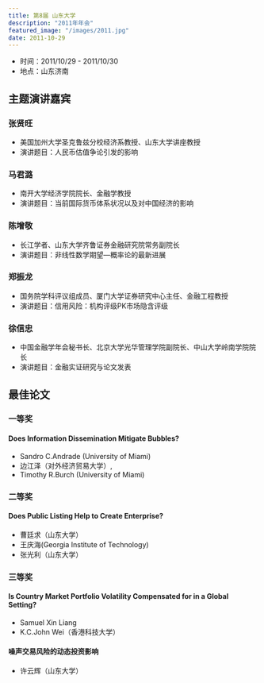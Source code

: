 ```yaml
---
title: 第8届 山东大学
description: "2011年年会"
featured_image: "/images/2011.jpg"
date: 2011-10-29
---
```


- 时间：2011/10/29 - 2011/10/30
- 地点：山东济南

<!--more-->

## 主题演讲嘉宾

### 张贤旺

- 美国加州大学圣克鲁兹分校经济系教授、山东大学讲座教授
- 演讲题目：人民币估值争论引发的影响

### 马君潞

- 南开大学经济学院院长、金融学教授
- 演讲题目：当前国际货币体系状况以及对中国经济的影响

### 陈增敬

- 长江学者、山东大学齐鲁证券金融研究院常务副院长
- 演讲题目：非线性数学期望—概率论的最新进展

### 郑振龙

- 国务院学科评议组成员、厦门大学证券研究中心主任、金融工程教授
- 演讲题目：信用风险：机构评级PK市场隐含评级

### 徐信忠

- 中国金融学年会秘书长、北京大学光华管理学院副院长、中山大学岭南学院院长
- 演讲题目：金融实证研究与论文发表

## 最佳论文

### 一等奖

#### Does Information Dissemination Mitigate Bubbles?

- Sandro C.Andrade (University of Miami)
- 边江泽（对外经济贸易大学）,
- Timothy R.Burch (University of Miami)

### 二等奖

#### Does Public Listing Help to Create Enterprise?

- 曹廷求（山东大学）
- 王庆海(Georgia Institute of Technology)
- 张光利（山东大学）

### 三等奖

#### Is Country Market Portfolio Volatility Compensated for in a Global Setting?

- Samuel Xin Liang
- K.C.John Wei（香港科技大学）

#### 噪声交易风险的动态投资影响

- 许云辉（山东大学）